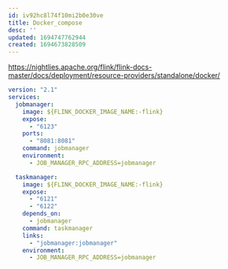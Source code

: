 ```yaml
---
id: iv92hc8l74f10mi2b0e30ve
title: Docker_compose
desc: ''
updated: 1694747762944
created: 1694673828509
---
```


https://nightlies.apache.org/flink/flink-docs-master/docs/deployment/resource-providers/standalone/docker/

``` yaml
version: "2.1"
services:
  jobmanager:
    image: ${FLINK_DOCKER_IMAGE_NAME:-flink}
    expose:
      - "6123"
    ports:
      - "8081:8081"
    command: jobmanager
    environment:
      - JOB_MANAGER_RPC_ADDRESS=jobmanager

  taskmanager:
    image: ${FLINK_DOCKER_IMAGE_NAME:-flink}
    expose:
      - "6121"
      - "6122"
    depends_on:
      - jobmanager
    command: taskmanager
    links:
      - "jobmanager:jobmanager"
    environment:
      - JOB_MANAGER_RPC_ADDRESS=jobmanager
```